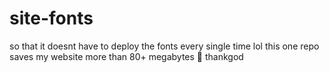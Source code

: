 # site-fonts
so that it doesnt have to deploy the fonts every single time lol
this one repo saves my website more than 80+ megabytes :pray: thankgod
